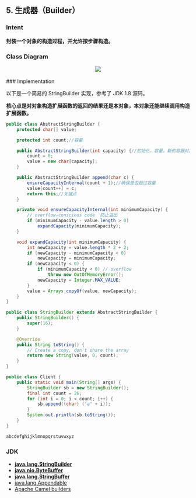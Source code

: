 ## 5. 生成器（Builder）

### Intent

**封装一个对象的构造过程，并允许按步骤构造。**

### Class Diagram

<div align="center"> <img src="https://cs-notes-1256109796.cos.ap-guangzhou.myqcloud.com/db5e376d-0b3e-490e-a43a-3231914b6668.png"/> </div><br>
### Implementation

以下是一个简易的 StringBuilder 实现，参考了 JDK 1.8 源码。

**核心点是对对象构造扩展函数的返回的结果还是本对象，本对象还能继续调用构造扩展函数。**

```java
public class AbstractStringBuilder {
    protected char[] value;

    protected int count;//容量

    public AbstractStringBuilder(int capacity) {//初始化，容量，新的容器对象。
        count = 0;
        value = new char[capacity];
    }

    public AbstractStringBuilder append(char c) {
        ensureCapacityInternal(count + 1);//确保是否超过容量
        value[count++] = c;
        return this;//关键点
    }

    private void ensureCapacityInternal(int minimumCapacity) {
        // overflow-conscious code	防止溢出
        if (minimumCapacity - value.length > 0)
            expandCapacity(minimumCapacity);
    }

    void expandCapacity(int minimumCapacity) {
        int newCapacity = value.length * 2 + 2;
        if (newCapacity - minimumCapacity < 0)
            newCapacity = minimumCapacity;
        if (newCapacity < 0) {
            if (minimumCapacity < 0) // overflow
                throw new OutOfMemoryError();
            newCapacity = Integer.MAX_VALUE;
        }
        value = Arrays.copyOf(value, newCapacity);
    }
}
```

```java
public class StringBuilder extends AbstractStringBuilder {
    public StringBuilder() {
        super(16);
    }

    @Override
    public String toString() {
        // Create a copy, don't share the array
        return new String(value, 0, count);
    }
}
```

```java
public class Client {
    public static void main(String[] args) {
        StringBuilder sb = new StringBuilder();
        final int count = 26;
        for (int i = 0; i < count; i++) {
            sb.append((char) ('a' + i));
        }
        System.out.println(sb.toString());
    }
}
```

```html
abcdefghijklmnopqrstuvwxyz
```

### JDK

- **[java.lang.StringBuilder](http://docs.oracle.com/javase/8/docs/api/java/lang/StringBuilder.html)**
- **[java.nio.ByteBuffer](http://docs.oracle.com/javase/8/docs/api/java/nio/ByteBuffer.html#put-byte-)**
- **[java.lang.StringBuffer](http://docs.oracle.com/javase/8/docs/api/java/lang/StringBuffer.html#append-boolean-)**
- [java.lang.Appendable](http://docs.oracle.com/javase/8/docs/api/java/lang/Appendable.html)
- [Apache Camel builders](https://github.com/apache/camel/tree/0e195428ee04531be27a0b659005e3aa8d159d23/camel-core/src/main/java/org/apache/camel/builder)

